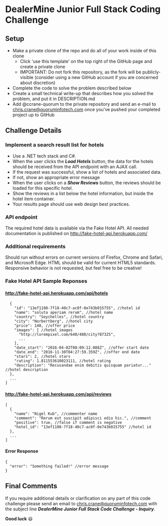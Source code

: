 # DealerMine Junior Full Stack Coding Challenge

## Setup
- Make a private clone of the repo and do all of your work inside of this clone
  - Click 'use this template' on the top right of the GitHub page and create a private clone
  - IMPORTANT: Do not fork this repository, as the fork will be publicly-visible (consider using a new GitHub account if you are concerned about discretion)
- Complete the code to solve the problem described below
- Create a small technical write-up that describes how you solved the problem, and put it in DESCRIPTION.md
- Add @ccrane-quorum to the private repository and send an e-mail to chris.crane@quoruminfotech.com once you've pushed your completed project up to GitHub

## Challenge Details
### Implement a search result list for hotels
 - Use a .NET tech stack and C#.
 - When the user clicks the ***Load Hotels*** button, the data for the hotels should be received from the API endpoint with an AJAX call.
 - If the request was successful, show a list of hotels and associated data. 
 - If not, show an appropriate error message
 - When the user clicks on a ***Show Reviews*** button, the reviews should be loaded for this specific hotel.
 - Show the reviews in a list below the hotel information, but inside the hotel item container.
 - Your results page should use web design best practices.

### API endpoint
The required hotel data is available via the Fake Hotel API. All needed documentation is published on http://fake-hotel-api.herokuapp.com/

### Additional requirements
Should run without errors on current versions of Firefox, Chrome and Safari, and Microsoft Edge. HTML should be valid for current HTML5 standards. Responsive behavior is not requested, but feel free to be creative!

### Fake Hotel API Sample Reponses
#### http://fake-hotel-api.herokuapp.com/api/hotels
```[
  {
    "id": "13ef1108-7f18-40c7-ac0f-0e743b015755", //hotel id
    "name": "soluta aperiam rerum", //hotel name
    "country": "Seychelles", //hotel country
    "city": "Norbertberg", //hotel city
    "price": 140, //offer price
    "images": [ //hotel images
      "http://lorempixel.com/640/480/city?87325",
      ...
    ],
    "date_start": "2016-04-02T08:09:12.088Z", //offer start date
    "date_end": "2016-11-30T04:27:59.359Z", //offer end date
    "stars": 2, //hotel stars
    "rating": 1.811553610023111, //hotel rating
    "description": "Recusandae enim debitis quisquam pariatur..." //hotel description
  },
  ...
]
```
#### http://fake-hotel-api.herokuapp.com/api/reviews
```
[
  {
    "name": "Nigel Kub", //commenter name
    "comment": "Rerum est suscipit adipisci odio hic.", //comment
    "positive": true, //false if comment is negative
    "hotel_id": "13ef1108-7f18-40c7-ac0f-0e743b015755" //hotel id
  },
  ...
]
```
#### Error Response
```
{
  "error": "Something failed!" //error message
}
```

## Final Comments
If you require additional details or clarification on any part of this code challenge please send an email to chris.crane@quoruminfotech.com with the subject line ***DealerMine Junior Full Stack Code Challenge - Inquiry***.

**Good luck** :smiley:
